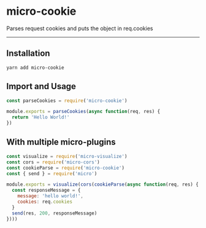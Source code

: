 # micro-cookie

Parses request cookies and puts the object in req.cookies

---

## Installation
`yarn add micro-cookie`

## Import and Usage
```javascript
const parseCookies = require('micro-cookie')

module.exports = parseCookies(async function(req, res) {
  return 'Hello World!'
})

```

## With multiple micro-plugins

```javascript
const visualize = require('micro-visualize')
const cors = require('micro-cors')
const cookieParse = require('micro-cookie')
const { send } = require('micro')

module.exports = visualize(cors(cookieParse(async function(req, res) {
  const responseMessage = {
    message: 'hello world!',
    cookies: req.cookies
  }
  send(res, 200, responseMessage)
})))
```